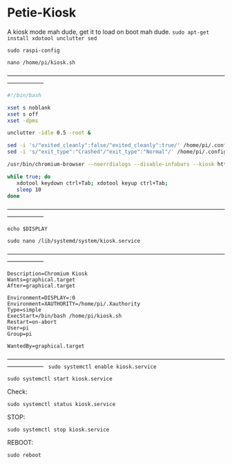 # Petie-Kiosk
A kiosk mode mah dude, get it to load on boot mah dude.
`sudo apt-get install xdotool unclutter sed`

`sudo raspi-config`

`nano /home/pi/kiosk.sh`

——————————————————————————————————————————

```bash
#!/bin/bash

xset s noblank
xset s off
xset -dpms

unclutter -idle 0.5 -root &

sed -i 's/"exited_cleanly":false/"exited_cleanly":true/' /home/pi/.config/chromium/Default/Preferences
sed -i 's/"exit_type":"Crashed"/"exit_type":"Normal"/' /home/pi/.config/chromium/Default/Preferences

/usr/bin/chromium-browser --noerrdialogs --disable-infobars --kiosk http://127.0.0.1:1880/ui/ &

while true; do
   xdotool keydown ctrl+Tab; xdotool keyup ctrl+Tab;
   sleep 10
done
```





——————————————————————————————————————————



`echo $DISPLAY`

`sudo nano /lib/systemd/system/kiosk.service`



——————————————————————————————————————————

```[Unit]
Description=Chromium Kiosk
Wants=graphical.target
After=graphical.target
```

```[Service]
Environment=DISPLAY=:0
Environment=XAUTHORITY=/home/pi/.Xauthority
Type=simple
ExecStart=/bin/bash /home/pi/kiosk.sh
Restart=on-abort
User=pi
Group=pi
```

```[Install]
WantedBy=graphical.target
```



——————————————————————————————————————————
` sudo systemctl enable kiosk.service`

`sudo systemctl start kiosk.service`



Check:

`sudo systemctl status kiosk.service`

STOP:

`sudo systemctl stop kiosk.service`

REBOOT:

`sudo reboot`

